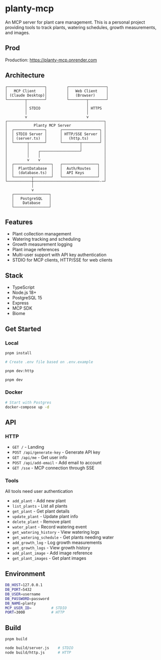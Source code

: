# planty-mcp

An MCP server for plant care management. This is a personal project providing tools to track plants, watering schedules, growth measurements, and images.

## Prod

Production: https://planty-mcp.onrender.com

## Architecture

```
┌─────────────────┐         ┌─────────────────┐
│   MCP Client    │         │   Web Client    │
│ (Claude Desktop)│         │   (Browser)     │
└────────┬────────┘         └────────┬────────┘
         │                           │
         │ STDIO                     │ HTTPS
         │                           │
         v                           v
┌────────────────────────────────────────────┐
│            Planty MCP Server               │
│  ┌──────────────┐      ┌─────────────────┐ │
│  │ STDIO Server │      │ HTTP/SSE Server │ │
│  │ (server.ts)  │      │   (http.ts)     │ │
│  └──────┬───────┘      └────────┬────────┘ │
│         │                       │          │
│         │    ┌──────────────────┘          │
│         │    │                             │
│         v    v                             │
│  ┌─────────────────┐   ┌────────────────┐  │
│  │  PlantDatabase  │   │  Auth/Routes   │  │
│  │  (database.ts)  │   │  API Keys      │  │
│  └────────┬────────┘   └────────────────┘  │
└───────────┼──────────────────────────────-─┘
            │
            v
   ┌────────────────┐
   │   PostgreSQL   │
   │    Database    │
   └────────────────┘
```

## Features

- Plant collection management
- Watering tracking and scheduling
- Growth measurement logging
- Plant image references
- Multi-user support with API key authentication
- STDIO for MCP clients, HTTP/SSE for web clients

## Stack

- TypeScript
- Node.js 18+
- PostgreSQL 15
- Express
- MCP SDK
- Biome

## Get Started

### Local

```bash
pnpm install

# Create .env file based on .env.example

pnpm dev:http

pnpm dev
```

### Docker

```bash
# Start with Postgres
docker-compose up -d
```

## API

### HTTP

- `GET /` - Landing
- `POST /api/generate-key` - Generate API key
- `GET /api/me` - Get user info
- `POST /api/add-email` - Add email to account
- `GET /sse` - MCP connection through SSE

### Tools

All tools need user authentication

- `add_plant` - Add new plant
- `list_plants` - List all plants
- `get_plant` - Get plant details
- `update_plant` - Update plant info
- `delete_plant` - Remove plant
- `water_plant` - Record watering event
- `get_watering_history` - View watering logs
- `get_watering_schedule` - Get plants needing water
- `add_growth_log` - Log growth measurements
- `get_growth_logs` - View growth history
- `add_plant_image` - Add image reference
- `get_plant_images` - Get plant images

## Environment

```bash
DB_HOST=127.0.0.1
DB_PORT=5432
DB_USER=username
DB_PASSWORD=password
DB_NAME=planty
MCP_USER_ID=         # STDIO
PORT=3000            # HTTP
```

## Build

```bash
pnpm build

node build/server.js    # STDIO
node build/http.js      # HTTP
```
